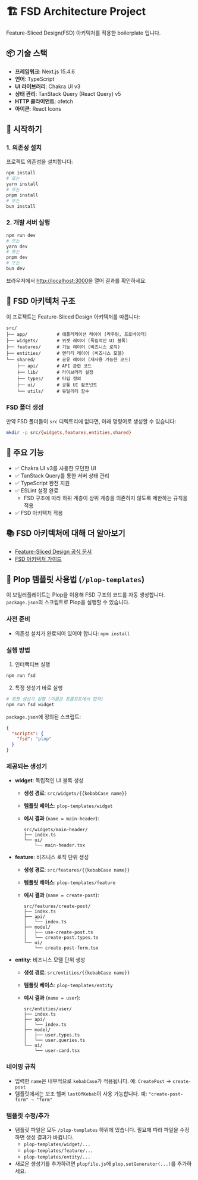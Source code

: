 # 🏗️ FSD Architecture Project

Feature-Sliced Design(FSD) 아키텍처를 적용한 boilerplate 입니다.

## 📦 기술 스택

- **프레임워크**: Next.js 15.4.6
- **언어**: TypeScript
- **UI 라이브러리**: Chakra UI v3
- **상태 관리**: TanStack Query (React Query) v5
- **HTTP 클라이언트**: ofetch
- **아이콘**: React Icons

## 🚀 시작하기

### 1. 의존성 설치

프로젝트 의존성을 설치합니다:

```bash
npm install
# 또는
yarn install
# 또는
pnpm install
# 또는
bun install
```

### 2. 개발 서버 실행

```bash
npm run dev
# 또는
yarn dev
# 또는
pnpm dev
# 또는
bun dev
```

브라우저에서 [http://localhost:3000](http://localhost:3000)을 열어 결과를 확인하세요.

## 📁 FSD 아키텍처 구조

이 프로젝트는 Feature-Sliced Design 아키텍처를 따릅니다:

```
src/
├── app/           # 애플리케이션 레이어 (라우팅, 프로바이더)
├── widgets/       # 위젯 레이어 (독립적인 UI 블록)
├── features/      # 기능 레이어 (비즈니스 로직)
├── entities/      # 엔티티 레이어 (비즈니스 모델)
└── shared/        # 공유 레이어 (재사용 가능한 코드)
    ├── api/       # API 관련 코드
    ├── lib/       # 라이브러리 설정
    ├── types/     # 타입 정의
    ├── ui/        # 공통 UI 컴포넌트
    └── utils/     # 유틸리티 함수
```

### FSD 폴더 생성

만약 FSD 폴더들이 `src` 디렉토리에 없다면, 아래 명령어로 생성할 수 있습니다:

```bash
mkdir -p src/{widgets,features,entities,shared}
```

## 🎨 주요 기능

- ✅ Chakra UI v3를 사용한 모던한 UI
- ✅ TanStack Query를 통한 서버 상태 관리
- ✅ TypeScript 완전 지원
- ✅ ESLint 설정 완료
  - FSD 구조에 따라 하위 계층이 상위 계층을 의존하지 않도록 제한하는 규칙을 적용
- ✅ FSD 아키텍처 적용

## 📚 FSD 아키텍처에 대해 더 알아보기

- [Feature-Sliced Design 공식 문서](https://feature-sliced.design/)
- [FSD 아키텍처 가이드](https://feature-sliced.design/docs/get-started/overview)

## 🧩 Plop 템플릿 사용법 (`/plop-templates`)

이 보일러플레이트는 Plop을 이용해 FSD 구조의 코드를 자동 생성합니다. `package.json`의 스크립트로 Plop을 실행할 수 있습니다.

### 사전 준비

- 의존성 설치가 완료되어 있어야 합니다: `npm install`

### 실행 방법

1. 인터랙티브 실행

```bash
npm run fsd
```

2. 특정 생성기 바로 실행

```bash
# 위젯 생성기 실행 (이름은 프롬프트에서 입력)
npm run fsd widget
```

`package.json`에 정의된 스크립트:

```json
{
  "scripts": {
    "fsd": "plop"
  }
}
```

### 제공되는 생성기

- **widget**: 독립적인 UI 블록 생성

  - **생성 경로**: `src/widgets/{{kebabCase name}}`
  - **템플릿 베이스**: `plop-templates/widget`
  - **예시 결과** (`name = main-header`):

    ```
    src/widgets/main-header/
    ├── index.ts
    └── ui/
        └── main-header.tsx
    ```

- **feature**: 비즈니스 로직 단위 생성

  - **생성 경로**: `src/features/{{kebabCase name}}`
  - **템플릿 베이스**: `plop-templates/feature`
  - **예시 결과** (`name = create-post`):

    ```
    src/features/create-post/
    ├── index.ts
    ├── api/
    │   └── index.ts
    ├── model/
    │   ├── use-create-post.ts
    │   └── create-post.types.ts
    └── ui/
        └── create-post-form.tsx
    ```

- **entity**: 비즈니스 모델 단위 생성

  - **생성 경로**: `src/entities/{{kebabCase name}}`
  - **템플릿 베이스**: `plop-templates/entity`
  - **예시 결과** (`name = user`):

    ```
    src/entities/user/
    ├── index.ts
    ├── api/
    │   └── index.ts
    ├── model/
    │   ├── user.types.ts
    │   └── user.queries.ts
    └── ui/
        └── user-card.tsx
    ```

### 네이밍 규칙

- 입력한 `name`은 내부적으로 `kebabCase`가 적용됩니다. 예: `CreatePost` → `create-post`
- 템플릿에서는 보조 헬퍼 `lastOfKebab`이 사용 가능합니다. 예: `"create-post-form" → "form"`

### 템플릿 수정/추가

- 템플릿 파일은 모두 `/plop-templates` 하위에 있습니다. 필요에 따라 파일을 수정하면 생성 결과가 바뀝니다.
  - `plop-templates/widget/...`
  - `plop-templates/feature/...`
  - `plop-templates/entity/...`
- 새로운 생성기를 추가하려면 `plopfile.js`에 `plop.setGenerator(...)`를 추가하세요.
